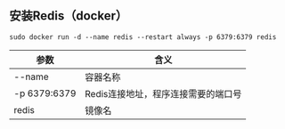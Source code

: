 ## 安装Redis（docker）
```shell
sudo docker run -d --name redis --restart always -p 6379:6379 redis
```
| 参数   |      含义      | 
|----------|-------------|
| --name | 容器名称 |
| -p 6379:6379 | Redis连接地址，程序连接需要的端口号 |
| redis | 镜像名 |
